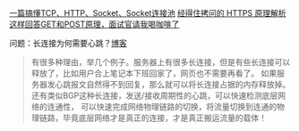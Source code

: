 [一篇搞懂TCP、HTTP、Socket、Socket连接池](https://mp.weixin.qq.com/s/00wm0tzz8Q1kUIQSlLXnUA)
[经得住拷问的 HTTPS 原理解析](https://mp.weixin.qq.com/s/KcW89_ohdxE4lgmKbEYoHg)
[这样回答GET和POST原理，面试官请我喝咖啡了](https://mp.weixin.qq.com/s/q-0s5Czi8uxGm5Hka-wbNw)

问题：长连接为何需要心跳？[博客](https://mp.weixin.qq.com/s?__biz=MzIxNTM3NDE2Nw==&mid=2247486859&idx=1&sn=2d6b9c00dd60714bd7a5be2015833b52&chksm=97980db3a0ef84a57197a5c564ba2298d2882fc28e8ee52e856766e0cd48a687536bf1a6cf96&scene=132#wechat_redirect)  
>有很多种理由，举几个例子。服务器上有很多长连接，但是有些长连接可以释放了，比如用户合上笔记本下班回家了，网页也不需要再看了。
>如果服务器发心跳报文自然得不到回复，那么就可以将长连接占据的内存释放掉。 
还有类似BGP这种长连接，发送/接收周期性的心跳，可以快速检测底层网络的连通性，
>可以快速完成网络物理链路的切换，将流量切换到连通的物理链路，毕竟底层网络才是真正的连接，才是真正搬运流量的载体！
